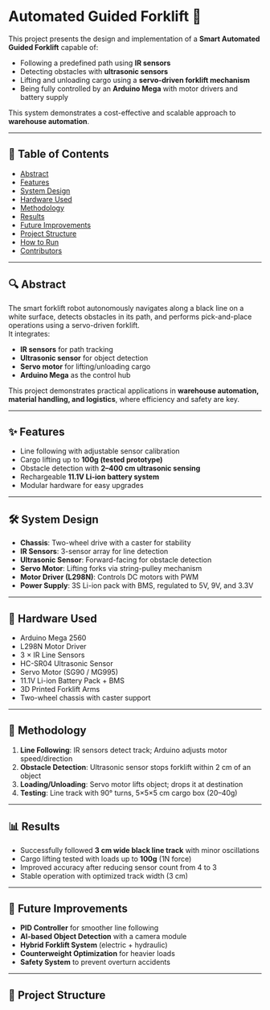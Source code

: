 # Automated Guided Forklift 🚜

This project presents the design and implementation of a **Smart Automated Guided Forklift** capable of:
- Following a predefined path using **IR sensors**  
- Detecting obstacles with **ultrasonic sensors**  
- Lifting and unloading cargo using a **servo-driven forklift mechanism**  
- Being fully controlled by an **Arduino Mega** with motor drivers and battery supply  

This system demonstrates a cost-effective and scalable approach to **warehouse automation**.

---

## 📑 Table of Contents
- [Abstract](#abstract)
- [Features](#features)
- [System Design](#system-design)
- [Hardware Used](#hardware-used)
- [Methodology](#methodology)
- [Results](#results)
- [Future Improvements](#future-improvements)
- [Project Structure](#project-structure)
- [How to Run](#how-to-run)
- [Contributors](#contributors)

---

## 🔍 Abstract
The smart forklift robot autonomously navigates along a black line on a white surface, detects obstacles in its path, and performs pick-and-place operations using a servo-driven forklift.  
It integrates:
- **IR sensors** for path tracking  
- **Ultrasonic sensor** for object detection  
- **Servo motor** for lifting/unloading cargo  
- **Arduino Mega** as the control hub  

This project demonstrates practical applications in **warehouse automation, material handling, and logistics**, where efficiency and safety are key.

---

## ✨ Features
- Line following with adjustable sensor calibration
- Cargo lifting up to **100g (tested prototype)**
- Obstacle detection with **2–400 cm ultrasonic sensing**
- Rechargeable **11.1V Li-ion battery system**
- Modular hardware for easy upgrades

---

## 🛠️ System Design
- **Chassis**: Two-wheel drive with a caster for stability  
- **IR Sensors**: 3-sensor array for line detection  
- **Ultrasonic Sensor**: Forward-facing for obstacle detection  
- **Servo Motor**: Lifting forks via string-pulley mechanism  
- **Motor Driver (L298N)**: Controls DC motors with PWM  
- **Power Supply**: 3S Li-ion pack with BMS, regulated to 5V, 9V, and 3.3V  

---

## 🔧 Hardware Used
- Arduino Mega 2560  
- L298N Motor Driver  
- 3 × IR Line Sensors  
- HC-SR04 Ultrasonic Sensor  
- Servo Motor (SG90 / MG995)  
- 11.1V Li-ion Battery Pack + BMS  
- 3D Printed Forklift Arms  
- Two-wheel chassis with caster support  

---

## 📐 Methodology
1. **Line Following**: IR sensors detect track; Arduino adjusts motor speed/direction  
2. **Obstacle Detection**: Ultrasonic sensor stops forklift within 2 cm of an object  
3. **Loading/Unloading**: Servo motor lifts object; drops it at destination  
4. **Testing**: Line track with 90° turns, 5×5×5 cm cargo box (20–40g)  

---

## 📊 Results
- Successfully followed **3 cm wide black line track** with minor oscillations  
- Cargo lifting tested with loads up to **100g** (1N force)  
- Improved accuracy after reducing sensor count from 4 to 3  
- Stable operation with optimized track width (3 cm)  

---

## 🚀 Future Improvements
- **PID Controller** for smoother line following  
- **AI-based Object Detection** with a camera module  
- **Hybrid Forklift System** (electric + hydraulic)  
- **Counterweight Optimization** for heavier loads  
- **Safety System** to prevent overturn accidents  

---

## 📂 Project Structure
